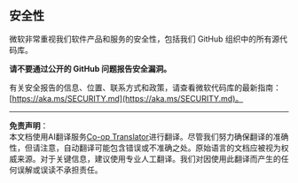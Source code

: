 <!--
CO_OP_TRANSLATOR_METADATA:
{
  "original_hash": "7229f7490ea61a04330b79651ac4d37e",
  "translation_date": "2025-09-09T16:39:26+00:00",
  "source_file": "SECURITY.md",
  "language_code": "zh"
}
-->
## 安全性

微软非常重视我们软件产品和服务的安全性，包括我们 GitHub 组织中的所有源代码库。

**请不要通过公开的 GitHub 问题报告安全漏洞。**

有关安全报告的信息、位置、联系方式和政策，请查看微软代码库的最新指南：
[https://aka.ms/SECURITY.md](https://aka.ms/SECURITY.md)。

---

**免责声明**：  
本文档使用AI翻译服务[Co-op Translator](https://github.com/Azure/co-op-translator)进行翻译。尽管我们努力确保翻译的准确性，但请注意，自动翻译可能包含错误或不准确之处。原始语言的文档应被视为权威来源。对于关键信息，建议使用专业人工翻译。我们对因使用此翻译而产生的任何误解或误读不承担责任。